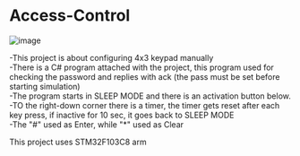 # Access-Control
![image](https://github.com/3bdallaaa/Access-Control/assets/118936824/9c96af57-354a-4f40-ae7d-543141506aca)

-This project is about configuring 4x3 keypad manually   
-There is a C# program attached with the project, this program used for checking the password and replies with ack (the pass must be set before starting simulation)      
-The program starts in SLEEP MODE and there is an activation button below.   
-TO the right-down corner there is a timer, the timer gets reset after each key press, if inactive for 10 sec, it goes back to SLEEP MODE   
-The "#" used as Enter, while "*" used as Clear

This project uses STM32F103C8 arm
